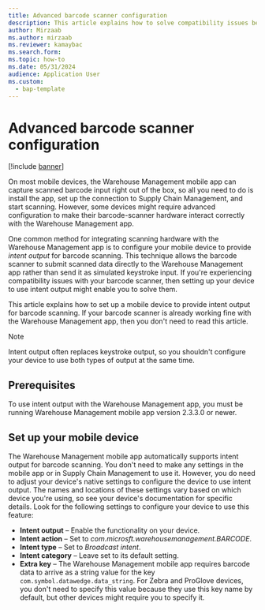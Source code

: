 ```yaml
---
title: Advanced barcode scanner configuration
description: This article explains how to solve compatibility issues between the Warehouse Management mobile app and your barcode scanner.
author: Mirzaab
ms.author: mirzaab
ms.reviewer: kamaybac
ms.search.form: 
ms.topic: how-to
ms.date: 05/31/2024
audience: Application User
ms.custom: 
  - bap-template
---
```


<!--KFM:  @Chris, please edit this entire topic, thanks. -->

# Advanced barcode scanner configuration

[!include [banner](../includes/banner.md)]

On most mobile devices, the Warehouse Management mobile app can capture scanned barcode input right out of the box, so all you need to do is install the app, set up the connection to Supply Chain Management, and start scanning. However, some devices might require advanced configuration to make their barcode-scanner hardware interact correctly with the Warehouse Management app.

One common method for integrating scanning hardware with the Warehouse Management app is to configure your mobile device to provide *intent output* for barcode scanning. This technique allows the barcode scanner to submit scanned data directly to the Warehouse Management app rather than send it as simulated keystroke input. If you're experiencing compatibility issues with your barcode scanner, then setting up your device to use intent output might enable you to solve them.

This article explains how to set up a mobile device to provide intent output for barcode scanning. If your barcode scanner is already working fine with the Warehouse Management app, then you don't need to read this article.

> [!NOTE]
> Intent output often replaces keystroke output, so you shouldn't configure your device to use both types of output at the same time.

## Prerequisites

To use intent output with the Warehouse Management app, you must be running Warehouse Management mobile app version 2.3.3.0 or newer.

## Set up your mobile device

The Warehouse Management mobile app automatically supports intent output for barcode scanning. You don't need to make any settings in the mobile app or in Supply Chain Management to use it. However, you do need to adjust your device's native settings to configure the device to use intent output. The names and locations of these settings vary based on which device you're using, so see your device's documentation for specific details. Look for the following settings to configure your device to use this feature:

- **Intent output** – Enable the functionality on your device.
- **Intent action** – Set to *com.microsft.warehousemanagement.BARCODE*.
- **Intent type** – Set to *Broadcast intent*.
- **Intent category** – Leave set to its default setting.
- **Extra key** – The Warehouse Management mobile app requires barcode data to arrive as a string value for the key `com.symbol.datawedge.data_string`. For Zebra and ProGlove devices, you don't need to specify this value because they use this key name by default, but other devices might require you to specify it.
